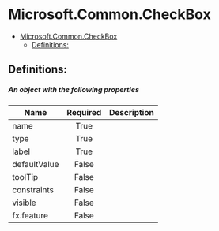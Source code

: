 <a name="microsoft-common-checkbox"></a>
# Microsoft.Common.CheckBox
* [Microsoft.Common.CheckBox](#microsoft-common-checkbox)
    * [Definitions:](#microsoft-common-checkbox-definitions)

<a name="microsoft-common-checkbox-definitions"></a>
## Definitions:
<a name="microsoft-common-checkbox-definitions-an-object-with-the-following-properties"></a>
##### An object with the following properties
| Name | Required | Description
| ---|:--:|:--:|
|name|True|
|type|True|
|label|True|
|defaultValue|False|
|toolTip|False|
|constraints|False|
|visible|False|
|fx.feature|False|
